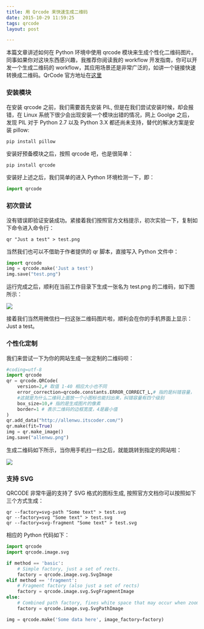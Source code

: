```yaml
---
title: 用 Qrcode 来快速生成二维码
date: 2015-10-29 11:59:25
tags: qrcode
layout: post

---
```


本篇文章讲述如何在 Python 环境中使用 qrcode 模块来生成个性化二维码图片。同事如果你对这块东西感兴趣，我推荐你阅读我的 workflow 开发指南，你可以开发一个生成二维码的 workflow，其应用场景还是非常广泛的，如讲一个链接快速转换成二维码。QrCode 官方地址在[这里](https://github.com/lincolnloop/python-qrcode)

### 安装模块

在安装 qrcode 之前，我们需要首先安装 PIL, 但是在我们尝试安装时候，却会报错，在 Linux 系统下很少会出现安装一个模块出错的情况，网上 Goolge 之后，发现 PIL 对于 Python 2.7 以及 Python 3.X 都还尚未支持，替代的解决方案是安装 pillow:

```python
pip install pillow
```

安装好预备模块之后，按照 qrcode 吧，也是很简单：

```pyth
pip install qrcode
```

安装好上述之后，我们简单的进入 Python 环境检测一下，即：

```python
import qrcode
```

### 初次尝试

没有错误即验证安装成功。紧接着我们按照官方文档提示，初次实验一下，复制如下命令进入命令行：

```shell
qr "Just a test" > test.png
```

当然我们也可以不借助于作者提供的 qr 脚本，直接写入 Python 文件中：

```python
import qrcode
img = qrcode.make('Just a test')
img.save("test.png")
```

运行完成之后，顺利在当前工作目录下生成一张名为 test.png 的二维码，如下图所示：

![](http://ww4.sinaimg.cn/large/b10d1ea5jw1f98zm9gntvj20t50gun19.jpg)

接着我们当然用微信扫一扫这张二维码图片啦，顺利会在你的手机界面上显示： Just a test。

### 个性化定制

我们来尝试一下为你的网站生成一张定制的二维码呗：

```python
#coding=utf-8
import qrcode
qr = qrcode.QRCode(
	version=2,# 取值 1-40 相应大小也不同
	error_correction=qrcode.constants.ERROR_CORRECT_L,# 指的是纠错容量，
    #这就是为什么二维码上面放一个小图标也能扫出来，纠错容量有四个级别
	box_size=10,# 指的是生成图片的像素
	border=1 # 表示二维码的边框宽度，4是最小值
)
qr.add_data("http://allenwu.itscoder.com/")
qr.make(fit=True)
img = qr.make_image()
img.save("allenwu.png")
```

生成二维码如下所示，当你用手机扫一扫之后，就能跳转到指定的网站啦：

![](http://ww2.sinaimg.cn/large/b10d1ea5jw1f98zzbaan1j20t20gu450.jpg)

### 支持 SVG

QRCODE 非常牛逼的支持了 SVG 格式的图标生成, 按照官方文档你可以按照如下三个方式生成：

```shell
qr --factory=svg-path "Some text" > test.svg
qr --factory=svg "Some text" > test.svg
qr --factory=svg-fragment "Some text" > test.svg
```

相应的 Python 代码如下：

```python
import qrcode
import qrcode.image.svg

if method == 'basic':
    # Simple factory, just a set of rects.
    factory = qrcode.image.svg.SvgImage
elif method == 'fragment':
    # Fragment factory (also just a set of rects)
    factory = qrcode.image.svg.SvgFragmentImage
else:
    # Combined path factory, fixes white space that may occur when zooming
    factory = qrcode.image.svg.SvgPathImage

img = qrcode.make('Some data here', image_factory=factory)
```

